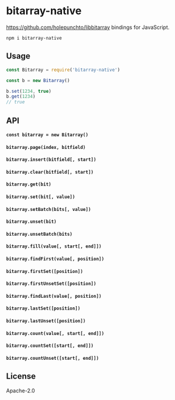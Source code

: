 # bitarray-native

<https://github.com/holepunchto/libbitarray> bindings for JavaScript.

```
npm i bitarray-native
```

## Usage

```js
const Bitarray = require('bitarray-native')

const b = new Bitarray()

b.set(1234, true)
b.get(1234)
// true
```

## API

#### `const bitarray = new Bitarray()`

#### `bitarray.page(index, bitfield)`

#### `bitarray.insert(bitfield[, start])`

#### `bitarray.clear(bitfield[, start])`

#### `bitarray.get(bit)`

#### `bitarray.set(bit[, value])`

#### `bitarray.setBatch(bits[, value])`

#### `bitarray.unset(bit)`

#### `bitarray.unsetBatch(bits)`

#### `bitarray.fill(value[, start[, end]])`

#### `bitarray.findFirst(value[, position])`

#### `bitarray.firstSet([position])`

#### `bitarray.firstUnsetSet([position])`

#### `bitarray.findLast(value[, position])`

#### `bitarray.lastSet([position])`

#### `bitarray.lastUnset([position])`

#### `bitarray.count(value[, start[, end]])`

#### `bitarray.countSet([start[, end]])`

#### `bitarray.countUnset([start[, end]])`

## License

Apache-2.0
